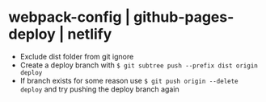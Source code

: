 # webpack-config | github-pages-deploy | netlify

- Exclude dist folder from git ignore
- Create a deploy branch with
`$ git subtree push --prefix dist origin deploy`
- If branch exists for some reason use
`$ git push origin --delete deploy`
and try pushing the deploy branch again

